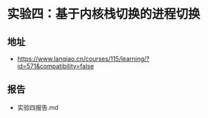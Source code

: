 # 实验四：基于内核栈切换的进程切换

## 地址

+ https://www.lanqiao.cn/courses/115/learning/?id=571&compatibility=false

## 报告

+ 实验四报告.md

